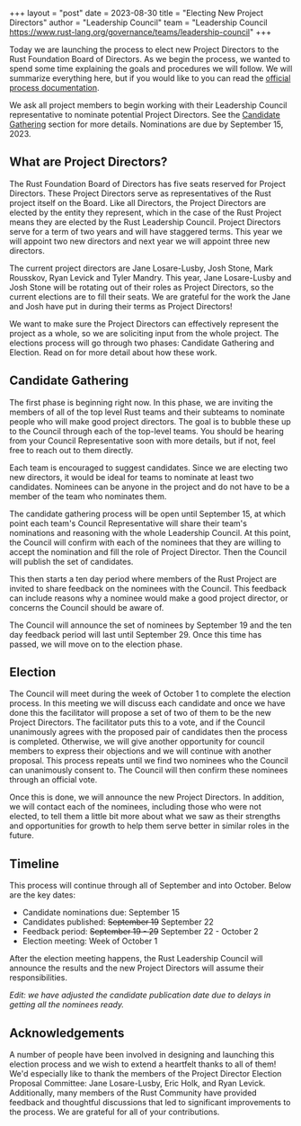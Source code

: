 +++
layout = "post"
date = 2023-08-30
title = "Electing New Project Directors"
author = "Leadership Council"
team = "Leadership Council <https://www.rust-lang.org/governance/teams/leadership-council>"
+++

Today we are launching the process to elect new Project Directors to the Rust Foundation Board of Directors.
As we begin the process, we wanted to spend some time explaining the goals and procedures we will follow.
We will summarize everything here, but if you would like to you can read the [official process documentation][pde-process].

We ask all project members to begin working with their Leadership Council representative to nominate potential Project Directors. See the [Candidate Gathering](#candidate-gathering) section for more details. Nominations are due by September 15, 2023.

[pde-process]: https://github.com/rust-lang/leadership-council/blob/main/policies/project-director-election-process.md

## What are Project Directors?

The Rust Foundation Board of Directors has five seats reserved for Project Directors.
These Project Directors serve as representatives of the Rust project itself on the Board.
Like all Directors, the Project Directors are elected by the entity they represent, which in the case of the Rust Project means they are elected by the Rust Leadership Council.
Project Directors serve for a term of two years and will have staggered terms.
This year we will appoint two new directors and next year we will appoint three new directors.

The current project directors are Jane Losare-Lusby, Josh Stone, Mark Rousskov, Ryan Levick and Tyler Mandry.
This year, Jane Losare-Lusby and Josh Stone will be rotating out of their roles as Project Directors, so the current elections are to fill their seats.
We are grateful for the work the Jane and Josh have put in during their terms as Project Directors!

We want to make sure the Project Directors can effectively represent the project as a whole, so we are soliciting input from the whole project.
The elections process will go through two phases: Candidate Gathering and Election.
Read on for more detail about how these work.

## Candidate Gathering

The first phase is beginning right now.
In this phase, we are inviting the members of all of the top level Rust teams and their subteams to nominate people who will make good project directors.
The goal is to bubble these up to the Council through each of the top-level teams.
You should be hearing from your Council Representative soon with more details, but if not, feel free to reach out to them directly.

Each team is encouraged to suggest candidates.
Since we are electing two new directors, it would be ideal for teams to nominate at least two candidates.
Nominees can be anyone in the project and do not have to be a member of the team who nominates them.

The candidate gathering process will be open until September 15, at which point each team's Council Representative will share their team's nominations and reasoning with the whole Leadership Council.
At this point, the Council will confirm with each of the nominees that they are willing to accept the nomination and fill the role of Project Director.
Then the Council will publish the set of candidates.

This then starts a ten day period where members of the Rust Project are invited to share feedback on the nominees with the Council.
This feedback can include reasons why a nominee would make a good project director, or concerns the Council should be aware of.

The Council will announce the set of nominees by September 19 and the ten day feedback period will last until September 29.
Once this time has passed, we will move on to the election phase.

## Election

The Council will meet during the week of October 1 to complete the election process.
In this meeting we will discuss each candidate and once we have done this the facilitator will propose a set of two of them to be the new Project Directors.
The facilitator puts this to a vote, and if the Council unanimously agrees with the proposed pair of candidates then the process is completed.
Otherwise, we will give another opportunity for council members to express their objections and we will continue with another proposal.
This process repeats until we find two nominees who the Council can unanimously consent to.
The Council will then confirm these nominees through an official vote.

Once this is done, we will announce the new Project Directors.
In addition, we will contact each of the nominees, including those who were not elected, to tell them a little bit more about what we saw as their strengths and opportunities for growth to help them serve better in similar roles in the future.

## Timeline

This process will continue through all of September and into October.
Below are the key dates:

* Candidate nominations due: September 15
* Candidates published: ~~September 19~~ September 22
* Feedback period: ~~September 19 - 29~~ September 22 - October 2
* Election meeting: Week of October 1

After the election meeting happens, the Rust Leadership Council will announce the results and the new Project Directors will assume their responsibilities.

*Edit: we have adjusted the candidate publication date due to delays in getting all the nominees ready.*

## Acknowledgements

A number of people have been involved in designing and launching this election process and we wish to extend a heartfelt thanks to all of them!
We'd especially like to thank the members of the Project Director Election Proposal Committee: Jane Losare-Lusby, Eric Holk, and Ryan Levick.
Additionally, many members of the Rust Community have provided feedback and thoughtful discussions that led to significant improvements to the process.
We are grateful for all of your contributions.

